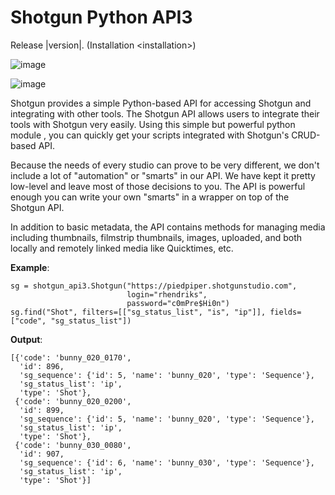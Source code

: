 Shotgun Python API3
===================

Release |version|. (Installation \<installation\>)

![image](https://img.shields.io/badge/shotgun-api-blue.svg?style=flat-square)

![image](https://img.shields.io/travis/shotgunsoftware/python-api.svg?style=flat-square)

Shotgun provides a simple Python-based API for accessing Shotgun and integrating with other tools. The Shotgun API allows users to integrate their tools with Shotgun very easily. Using this simple but powerful python module , you can quickly get your scripts integrated with Shotgun's CRUD-based API.

Because the needs of every studio can prove to be very different, we don't include a lot of "automation" or "smarts" in our API. We have kept it pretty low-level and leave most of those decisions to you. The API is powerful enough you can write your own "smarts" in a wrapper on top of the Shotgun API.

In addition to basic metadata, the API contains methods for managing media including thumbnails, filmstrip thumbnails, images, uploaded, and both locally and remotely linked media like Quicktimes, etc.

**Example**:

    sg = shotgun_api3.Shotgun("https://piedpiper.shotgunstudio.com",
                              login="rhendriks",
                              password="c0mPre$Hi0n")
    sg.find("Shot", filters=[["sg_status_list", "is", "ip"]], fields=["code", "sg_status_list"])

**Output**:

    [{'code': 'bunny_020_0170',
      'id': 896,
      'sg_sequence': {'id': 5, 'name': 'bunny_020', 'type': 'Sequence'},
      'sg_status_list': 'ip',
      'type': 'Shot'},
     {'code': 'bunny_020_0200',
      'id': 899,
      'sg_sequence': {'id': 5, 'name': 'bunny_020', 'type': 'Sequence'},
      'sg_status_list': 'ip',
      'type': 'Shot'},
     {'code': 'bunny_030_0080',
      'id': 907,
      'sg_sequence': {'id': 6, 'name': 'bunny_030', 'type': 'Sequence'},
      'sg_status_list': 'ip',
      'type': 'Shot'}]

